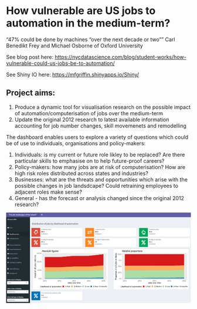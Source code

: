 # How vulnerable are US jobs to automation in the medium-term?

“47% could be done by machines “over the next decade or two””
Carl Benedikt Frey and Michael Osborne of Oxford University

See blog post here: https://nycdatascience.com/blog/student-works/how-vulnerable-could-us-jobs-be-to-automation/

See Shiny IO here: https://mfgriffin.shinyapps.io/Shiny/


## Project aims:

1) Produce a dynamic tool for visualisation research on the possible impact of automation/computerisation of jobs over the medium-term
2) Update the original 2012 research to latest available information accounting for job number changes, skill movemenets and remodelling


The dashboard enables users to explore a variety of questions which could be of use to individuals, organisations and policy-makers:

1) Individuals: is my current or future role likley to be replaced? Are there particular skills to emphasise on to help future-proof careers?
2) Policy-makers: how many jobs are at risk of computerisation?  How are high risk roles distributed across states and industries?
3) Businesses: what are the threats and opportunities which arise with the possible changes in job landsdcape? Could retraining employees to adjacent roles make sense?
4) General - has the forecast or analysis changed since the original 2012 research?


![](images/dashboard_visual.png)